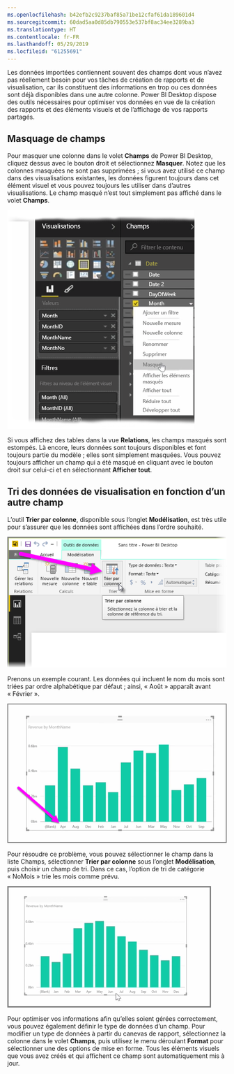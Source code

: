```yaml
---
ms.openlocfilehash: b42efb2c9237baf85a71be12cfaf61da189601d4
ms.sourcegitcommit: 60dad5aa0d85db790553e537bf8ac34ee3289ba3
ms.translationtype: HT
ms.contentlocale: fr-FR
ms.lasthandoff: 05/29/2019
ms.locfileid: "61255691"
---
```

Les données importées contiennent souvent des champs dont vous n’avez pas réellement besoin pour vos tâches de création de rapports et de visualisation, car ils constituent des informations en trop ou ces données sont déjà disponibles dans une autre colonne. Power BI Desktop dispose des outils nécessaires pour optimiser vos données en vue de la création des rapports et des éléments visuels et de l’affichage de vos rapports partagés.

## <a name="hiding-fields"></a>Masquage de champs
Pour masquer une colonne dans le volet **Champs** de Power BI Desktop, cliquez dessus avec le bouton droit et sélectionnez **Masquer**. Notez que les colonnes masquées ne sont pas supprimées ; si vous avez utilisé ce champ dans des visualisations existantes, les données figurent toujours dans cet élément visuel et vous pouvez toujours les utiliser dans d’autres visualisations. Le champ masqué n’est tout simplement pas affiché dans le volet **Champs**.

![](media/2-4-optimize-data-models/2-4_1.png)

Si vous affichez des tables dans la vue **Relations**, les champs masqués sont estompés. Là encore, leurs données sont toujours disponibles et font toujours partie du modèle ; elles sont simplement masquées. Vous pouvez toujours afficher un champ qui a été masqué en cliquant avec le bouton droit sur celui-ci et en sélectionnant **Afficher tout**.

## <a name="sorting-visualization-data-by-another-field"></a>Tri des données de visualisation en fonction d’un autre champ
L’outil **Trier par colonne**, disponible sous l’onglet **Modélisation**, est très utile pour s’assurer que les données sont affichées dans l’ordre souhaité.

![](media/2-4-optimize-data-models/2-4_2.png)

Prenons un exemple courant. Les données qui incluent le nom du mois sont triées par ordre alphabétique par défaut ; ainsi, « Août » apparaît avant « Février ».

![](media/2-4-optimize-data-models/2-4_3.png)

Pour résoudre ce problème, vous pouvez sélectionner le champ dans la liste Champs, sélectionner **Trier par colonne** sous l’onglet **Modélisation**, puis choisir un champ de tri. Dans ce cas, l’option de tri de catégorie « NoMois » trie les mois comme prévu.

![](media/2-4-optimize-data-models/2-4_4.png)

Pour optimiser vos informations afin qu’elles soient gérées correctement, vous pouvez également définir le type de données d’un champ. Pour modifier un type de données à partir du canevas de rapport, sélectionnez la colonne dans le volet **Champs**, puis utilisez le menu déroulant **Format** pour sélectionner une des options de mise en forme. Tous les éléments visuels que vous avez créés et qui affichent ce champ sont automatiquement mis à jour.

